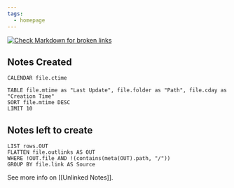 ```yaml
---
tags:
  - homepage
---
```

[![Check Markdown for broken links](https://github.com/dyka3773/tech-notes/actions/workflows/md-broken-link-check.yml/badge.svg)](https://github.com/dyka3773/tech-notes/actions/workflows/md-broken-link-check.yml)
## Notes Created

```dataview
CALENDAR file.ctime
```

```dataview
TABLE file.mtime as "Last Update", file.folder as "Path", file.cday as "Creation Time"
SORT file.mtime DESC
LIMIT 10
```

## Notes left to create

```dataview
LIST rows.OUT
FLATTEN file.outlinks AS OUT
WHERE !OUT.file AND !(contains(meta(OUT).path, "/"))
GROUP BY file.link AS Source
```
See more info on [[Unlinked Notes]].
